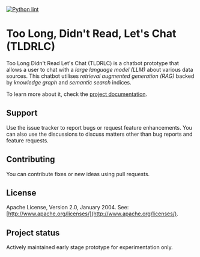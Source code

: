 [![Python lint](https://github.com/anirbanbasu/tldrlc/actions/workflows/python-app.yml/badge.svg)](https://github.com/anirbanbasu/tldrlc/actions/workflows/python-app.yml)

# Too Long, Didn't Read, Let's Chat (TLDRLC)

Too Long Didn't Read Let's Chat (TLDRLC) is a chatbot prototype that allows a user to chat with a _large language model (LLM)_ about various data sources. This chatbot utilises _retrieval augmented generation (RAG)_ backed by _knowledge graph_ and _semantic search_ indices.

To learn more about it, check the [project documentation](https://anirbanbasu.github.io/tldrlc/).

## Support

Use the issue tracker to report bugs or request feature enhancements. You can also use the discussions to discuss matters other than bug reports and feature requests.

## Contributing

You can contribute fixes or new ideas using pull requests.

## License

Apache License, Version 2.0, January 2004. See: [http://www.apache.org/licenses/](http://www.apache.org/licenses/).

## Project status

Actively maintained early stage prototype for experimentation only.